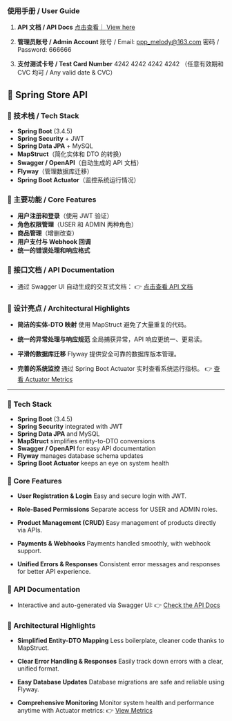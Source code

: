 ### 使用手册 / User Guide

1. **API 文档 / API Docs**
   [点击查看｜ View here](http://8.130.114.242:8080/swagger-ui/index.html#/)

2. **管理员账号 / Admin Account**
   账号 / Email: [ppp_melody@163.com](mailto:ppp_melody@163.com)
   密码 / Password: 666666

3. **支付测试卡号 / Test Card Number**
   4242 4242 4242 4242 （任意有效期和 CVC 均可 / Any valid date & CVC）

## 🛒 Spring Store API

### 🚀 技术栈 / Tech Stack

- **Spring Boot** (3.4.5)
- **Spring Security** + JWT
- **Spring Data JPA** + MySQL
- **MapStruct**（简化实体和 DTO 的转换）
- **Swagger / OpenAPI**（自动生成的 API 文档）
- **Flyway**（管理数据库迁移）
- **Spring Boot Actuator**（监控系统运行情况）

### 🎯 主要功能 / Core Features

- **用户注册和登录**（使用 JWT 验证）
- **角色权限管理**（USER 和 ADMIN 两种角色）
- **商品管理**（增删改查）
- **用户支付与 Webhook 回调**
- **统一的错误处理和响应格式**

### 📖 接口文档 / API Documentation

- 通过 Swagger UI 自动生成的交互式文档：
  👉 [点击查看 API 文档](http://8.130.114.242:8080/actuator/metrics/http.server.requests)

### 🌟 设计亮点 / Architectural Highlights

- **简洁的实体-DTO 映射**
  使用 MapStruct 避免了大量重复的代码。

- **统一的异常处理与响应规范**
  全局捕获异常，API 响应更统一、更易读。

- **平滑的数据库迁移**
  Flyway 提供安全可靠的数据库版本管理。

- **完善的系统监控**
  通过 Spring Boot Actuator 实时查看系统运行指标。
  👉 [查看 Actuator Metrics](https://spring-store-production-b1cd.up.railway.app/actuator/metrics/http.server.requests)

---

### 🚀 Tech Stack

- **Spring Boot** (3.4.5)
- **Spring Security** integrated with JWT
- **Spring Data JPA** and MySQL
- **MapStruct** simplifies entity-to-DTO conversions
- **Swagger / OpenAPI** for easy API documentation
- **Flyway** manages database schema updates
- **Spring Boot Actuator** keeps an eye on system health

### 🎯 Core Features

- **User Registration & Login**
  Easy and secure login with JWT.

- **Role-Based Permissions**
  Separate access for USER and ADMIN roles.

- **Product Management (CRUD)**
  Easy management of products directly via APIs.

- **Payments & Webhooks**
  Payments handled smoothly, with webhook support.

- **Unified Errors & Responses**
  Consistent error messages and responses for better API experience.

### 📖 API Documentation

- Interactive and auto-generated via Swagger UI:
  👉 [Check the API Docs](https://spring-store-production-b1cd.up.railway.app/swagger-ui/index.html#/)

### 🌟 Architectural Highlights

- **Simplified Entity-DTO Mapping**
  Less boilerplate, cleaner code thanks to MapStruct.

- **Clear Error Handling & Responses**
  Easily track down errors with a clear, unified format.

- **Easy Database Updates**
  Database migrations are safe and reliable using Flyway.

- **Comprehensive Monitoring**
  Monitor system health and performance anytime with Actuator metrics:
  👉 [View Metrics](https://spring-store-production-b1cd.up.railway.app/actuator/metrics/http.server.requests)
